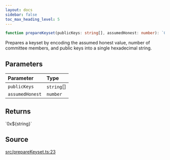 ```yaml
---
layout: docs
sidebar: false
toc_max_heading_level: 5
---
```


```ts
function prepareKeyset(publicKeys: string[], assumedHonest: number): `0x${string}`
```

Prepares a keyset by encoding the assumed honest value, number of committee
members, and public keys into a single hexadecimal string.

## Parameters

| Parameter | Type |
| :------ | :------ |
| `publicKeys` | `string`[] |
| `assumedHonest` | `number` |

## Returns

\`0x$\{string\}\`

## Source

[src/prepareKeyset.ts:23](https://github.com/OffchainLabs/arbitrum-orbit-sdk/blob/cfcbd32d6879cf7817a33b24f062a0fd879ea257/src/prepareKeyset.ts#L23)
